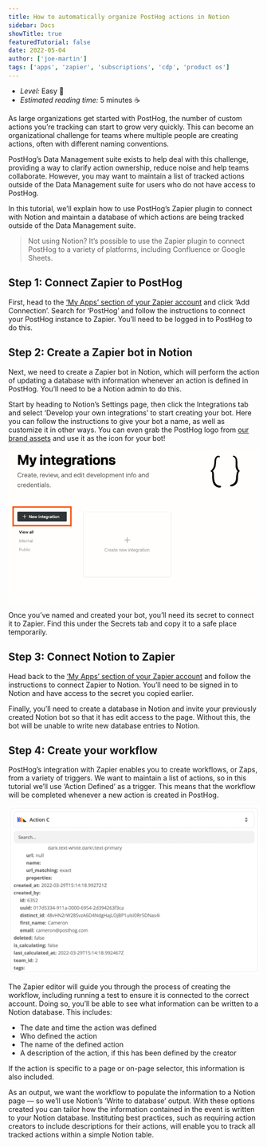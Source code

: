 ```yaml
---
title: How to automatically organize PostHog actions in Notion
sidebar: Docs
showTitle: true
featuredTutorial: false
date: 2022-05-04
author: ['joe-martin']
tags: ['apps', 'zapier', 'subscriptions', 'cdp', 'product os']
---
```

- *Level:* Easy 🦔
- *Estimated reading time:* 5 minutes ☕️

As large organizations get started with PostHog, the number of custom actions you’re tracking can start to grow very quickly. This can become an organizational challenge for teams where multiple people are creating actions, often with different naming conventions. 

PostHog’s Data Management suite exists to help deal with this challenge, providing a way to clarify action ownership, reduce noise and help teams collaborate. However, you may want to maintain a list of tracked actions outside of the Data Management suite for users who do not have access to PostHog.

In this tutorial, we’ll explain how to use PostHog’s Zapier plugin to connect with Notion and maintain a database of which actions are being tracked outside of the Data Management suite. 

> Not using Notion? It’s possible to use the Zapier plugin to connect PostHog to a variety of platforms, including Confluence or Google Sheets. 

## Step 1: Connect Zapier to PostHog 

First, head to the [‘My Apps’ section of your Zapier account](https://zapier.com/app/connections) and click ‘Add Connection’. Search for ‘PostHog’ and follow the instructions to connect your PostHog instance to Zapier. You’ll need to be logged in to PostHog to do this. 

## Step 2: Create a Zapier bot in Notion

Next, we need to create a Zapier bot in Notion, which will perform the action of updating a database with information whenever an action is defined in PostHog. You’ll need to be a Notion admin to do this. 

Start by heading to Notion’s Settings page, then click the Integrations tab and select ‘Develop your own integrations’ to start creating your bot. Here you can follow the instructions to give your bot a name, as well as customize it in other ways. You can even grab the PostHog logo from [our brand assets](/handbook/company/brand-assets) and use it as the icon for your bot!

![Notion Integrations Page](../images/tutorials/notion/create-integration.png)

Once you’ve named and created your bot, you’ll need its secret to connect it to Zapier. Find this under the Secrets tab and copy it to a safe place temporarily.

## Step 3: Connect Notion to Zapier

Head back to the [‘My Apps’ section of your Zapier account](https://zapier.com/app/connections) and follow the instructions to connect Zapier to Notion. You’ll need to be signed in to Notion and have access to the secret you copied earlier. 

Finally, you’ll need to create a database in Notion and invite your previously created Notion bot so that it has edit access to the page. Without this, the bot will be unable to write new database entries to Notion. 

## Step 4: Create your workflow

PostHog’s integration with Zapier enables you to create workflows, or Zaps, from a variety of triggers. We want to maintain a list of actions, so in this tutorial we’ll use ‘Action Defined’ as a trigger. This means that the workflow will be completed whenever a new action is created in PostHog.

![PostHog JSON Payload for Zapier](../images/tutorials/notion/notion-test-trigger.png)

The Zapier editor will guide you through the process of creating the workflow, including running a test to ensure it is connected to the correct account. Doing so, you’ll be able to see what information can be written to a Notion database. This includes: 

- The date and time the action was defined
- Who defined the action
- The name of the defined action
- A description of the action, if this has been defined by the creator

If the action is specific to a page or on-page selector, this information is also included. 

As an output, we want the workflow to populate the information to a Notion page — so we’ll use Notion’s ‘Write to database’ output. With these options created you can tailor how the information contained in the event is written to your Notion database. Instituting best practices, such as requiring action creators to include descriptions for their actions, will enable you to track all tracked actions within a simple Notion table. 
